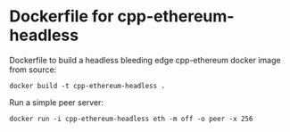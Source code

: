 # Dockerfile for cpp-ethereum-headless
Dockerfile to build a headless bleeding edge cpp-ethereum docker image from source:

    docker build -t cpp-ethereum-headless .

Run a simple peer server:

    docker run -i cpp-ethereum-headless eth -m off -o peer -x 256
